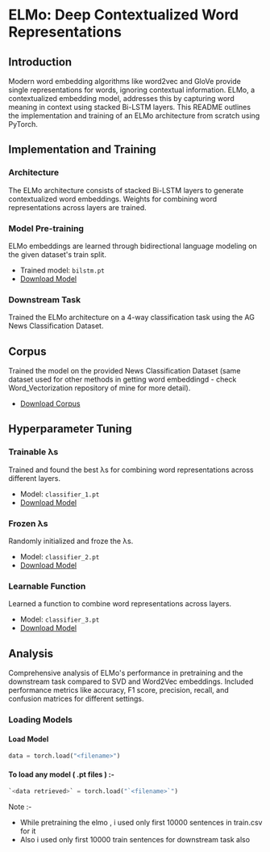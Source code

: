 # ELMo: Deep Contextualized Word Representations

## Introduction
Modern word embedding algorithms like word2vec and GloVe provide single representations for words, ignoring contextual information. ELMo, a contextualized embedding model, addresses this by capturing word meaning in context using stacked Bi-LSTM layers. This README outlines the implementation and training of an ELMo architecture from scratch using PyTorch.

## Implementation and Training

### Architecture
The ELMo architecture consists of stacked Bi-LSTM layers to generate contextualized word embeddings. Weights for combining word representations across layers are trained.

### Model Pre-training
ELMo embeddings are learned through bidirectional language modeling on the given dataset's train split.

- Trained model: `bilstm.pt`
- [Download Model](https://drive.google.com/file/d/1DoSxvG_UWxeeSNhpA056FGDv4LfnUJkT/view?usp=sharing)

### Downstream Task
Trained the ELMo architecture on a 4-way classification task using the AG News Classification Dataset.

## Corpus
Trained the model on the provided News Classification Dataset (same dataset used for other methods in getting word embeddingd - check Word_Vectorization repository of mine for more detail).

- [Download Corpus](https://iiitaphyd-my.sharepoint.com/:u:/g/personal/advaith_malladi_research_iiit_ac_in/EWjgIboHC19Ppq6Of9klUo4BlKgAqynxC0TRBURzQ0lEzA?e=tWZqY5)

## Hyperparameter Tuning

### Trainable λs
Trained and found the best λs for combining word representations across different layers.

- Model: `classifier_1.pt`
- [Download Model](https://drive.google.com/file/d/1GCG-1N3rOpAsDpdrziDz0xN-hGWqbVui/view?usp=sharing)

### Frozen λs
Randomly initialized and froze the λs.

- Model: `classifier_2.pt`
- [Download Model](https://drive.google.com/file/d/1W2MRBK9rk57UM5-69RbbFZgke4vHt-M7/view?usp=sharing)

### Learnable Function
Learned a function to combine word representations across layers.

- Model: `classifier_3.pt`
- [Download Model](https://drive.google.com/file/d/1h5tabWE2zlHHDdECD69dFdeTcBYKyldF/view?usp=sharing)

## Analysis
Comprehensive analysis of ELMo's performance in pretraining and the downstream task compared to SVD and Word2Vec embeddings. Included performance metrics like accuracy, F1 score, precision, recall, and confusion matrices for different settings.

### Loading Models
#### Load Model
```python
data = torch.load("<filename>")
```

#### To load any model ( .pt files ) :-
```python
`<data retrieved>` = torch.load("`<filename>`")
```

Note :- 
- While pretraining the elmo , i used only first 10000 sentences in train.csv for it
- Also i used only first 10000 train sentences for downstream task also